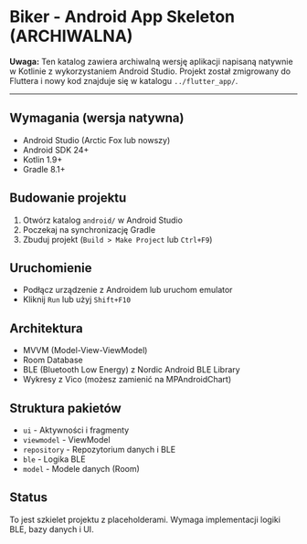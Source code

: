 # Biker - Android App Skeleton (ARCHIWALNA)

**Uwaga:** Ten katalog zawiera archiwalną wersję aplikacji napisaną natywnie w Kotlinie z wykorzystaniem Android Studio. Projekt został zmigrowany do Fluttera i nowy kod znajduje się w katalogu `../flutter_app/`.

---

## Wymagania (wersja natywna)
- Android Studio (Arctic Fox lub nowszy)
- Android SDK 24+
- Kotlin 1.9+
- Gradle 8.1+

## Budowanie projektu
1. Otwórz katalog `android/` w Android Studio
2. Poczekaj na synchronizację Gradle
3. Zbuduj projekt (`Build > Make Project` lub `Ctrl+F9`)

## Uruchomienie
- Podłącz urządzenie z Androidem lub uruchom emulator
- Kliknij `Run` lub użyj `Shift+F10`

## Architektura
- MVVM (Model-View-ViewModel)
- Room Database
- BLE (Bluetooth Low Energy) z Nordic Android BLE Library
- Wykresy z Vico (możesz zamienić na MPAndroidChart)

## Struktura pakietów
- `ui` - Aktywności i fragmenty
- `viewmodel` - ViewModel
- `repository` - Repozytorium danych i BLE
- `ble` - Logika BLE
- `model` - Modele danych (Room)

## Status
To jest szkielet projektu z placeholderami. Wymaga implementacji logiki BLE, bazy danych i UI.